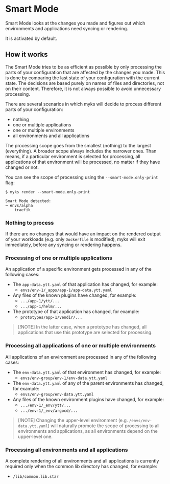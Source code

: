 # Smart Mode

Smart Mode looks at the changes you made and figures out which environments and
applications need syncing or rendering.

It is activated by default.

## How it works

The Smart Mode tries to be as efficient as possible by only processing the parts
of your configuration that are affected by the changes you made. This is done by
comparing the last state of your configuration with the current state. The
decisions are based purely on names of files and directories, not on their
content. Therefore, it is not always possible to avoid unnecessary processing.

There are several scenarios in which myks will decide to process different parts
of your configuration:

- nothing
- one or multiple applications
- one or multiple environments
- all environments and all applications

The processing scope goes from the smallest (nothing) to the largest
(everything). A broader scope always includes the narrower ones. Than means, if
a particular environment is selected for processing, all applications of that
environment will be processed, no matter if they have changed or not.

You can see the scope of processing using the `--smart-mode.only-print` flag:

```console
$ myks render --smart-mode.only-print

Smart Mode detected:
→ envs/alpha
    traefik
```

### Nothing to process

If there are no changes that would have an impact on the rendered output of your
workloads (e.g. only `Dockerfile` is modified), myks will exit immediately,
before any syncing or rendering happens.

### Processing of one or multiple applications

An application of a specific environment gets processed in any of the following
cases:

- The `app-data.ytt.yaml` of that application has changed, for example:
  - `envs/env-1/_apps/app-1/app-data.ytt.yaml`
- Any files of the known plugins have changed, for example:
  - `.../app-1/ytt/...`
  - `.../app-1/helm/...`
- The prototype of that application has changed, for example:
  - `prototypes/app-1/vendir/...`

> [!NOTE] In the latter case, when a prototype has changed, all applications
> that use this prototype are selected for processing.

### Processing all applications of one or multiple environments

All applications of an environment are processed in any of the following cases:

- The `env-data.ytt.yaml` of that environment has changed, for example:
  - `envs/env-group/env-1/env-data.ytt.yaml`
- The `env-data.ytt.yaml` of any of the parent environments has changed, for
  example:
  - `envs/env-group/env-data.ytt.yaml`
- Any files of the known environment plugins have changed, for example:
  - `.../env-1/_env/ytt/...`
  - `.../env-1/_env/argocd/...`

> [!NOTE] Changing the upper-level environment (e.g. `/envs/env-data.ytt.yaml`)
> will naturally promote the scope of processing to all environments and
> applications, as all environments depend on the upper-level one.

### Processing all environments and all applications

A complete rendering of all environments and all applications is currently
required only when the common lib directory has changed, for example:

- `/lib/common.lib.star`
